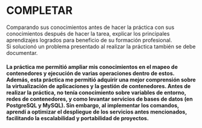 # COMPLETAR  
Comparando sus conocimientos antes de hacer la práctica con sus conocimientos después de hacer la tarea, explicar los principales aprendizajes logrados para beneficio de su formación profesional.  
Si solucionó un problema presentado al realizar la práctica también se debe documentar.

#### La práctica me permitió ampliar mis conocimientos en el mapeo de contenedores y ejecución de varias operaciones dentro de estos. Además, esta práctica me permitió adquirir una mejor comprensión sobre la virtualización de aplicaciones y la gestión de contenedores. Antes de realizar la práctica, no tenía conocimiento sobre variables de entorno, redes de contenedores, y como levantar servicios de bases de datos (en PostgreSQL y MySQL). Sin embargo, al implementar los comandos, aprendí a optimizar el despliegue de los servicios antes mencionados, facilitando la escalabilidad y portabilidad de proyectos.
